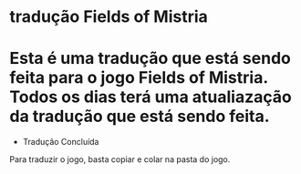 # tradução Fields of Mistria
# Esta é uma tradução que está sendo feita para o jogo Fields of Mistria. Todos os dias terá uma atualiazação da tradução que está sendo feita.

* Tradução Concluída

Para traduzir o jogo, basta copiar e colar na pasta do jogo.
